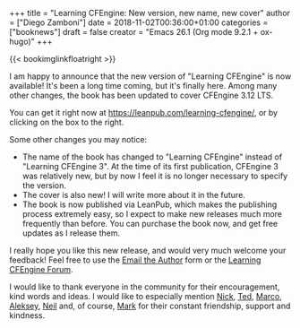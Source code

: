 +++
title = "Learning CFEngine: New version, new name, new cover"
author = ["Diego Zamboni"]
date = 2018-11-02T00:36:00+01:00
categories = ["booknews"]
draft = false
creator = "Emacs 26.1 (Org mode 9.2.1 + ox-hugo)"
+++

{{< bookimglinkfloatright >}}

I am happy to announce that the new version of "Learning CFEngine" is now available! It's been a long time coming, but it's finally here. Among many other changes, the book has been updated to cover CFEngine 3.12 LTS.

You can get it right now at <https://leanpub.com/learning-cfengine/>, or by clicking on the box to the right.

Some other changes you may notice:

-   The name of the book has changed to "Learning CFEngine" instead of "Learning CFEngine 3". At the time of its first publication, CFEngine 3 was relatively new, but by now I feel it is no longer necessary to specify the version.
-   The cover is also new! I will write more about it in the future.
-   The book is now published via LeanPub, which makes the publishing process extremely easy, so I expect to make new releases much more frequently than before. You can purchase the book now, and get free updates as I release them.

I really hope you like this new release, and would very much welcome your feedback! Feel free to use the [Email the Author](https://leanpub.com/learning-cfengine/email%5Fauthor/new) form or the [Learning CFEngine Forum](https://community.leanpub.com/c/learning-cfengi).

I would like to thank everyone in the community for their encouragement, kind words and ideas. I would like to especially mention [Nick](https://cmdln.org/), [Ted](https://github.com/tzz), [Marco](https://syslog.me/), [Aleksey](https://twitter.com/atsaloli), [Neil](https://watson-wilson.ca/) and, of course, [Mark](http://markburgess.org/) for their constant friendship, support and kindness.
